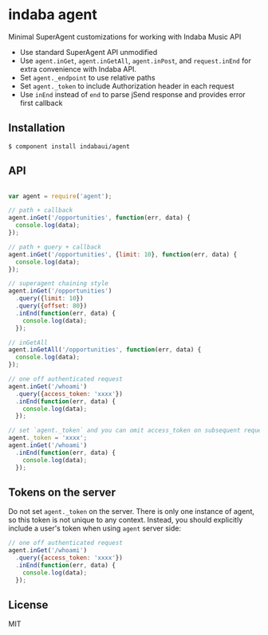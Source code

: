 
# indaba agent

  Minimal SuperAgent customizations for working with Indaba Music API

  * Use standard SuperAgent API unmodified
  * Use `agent.inGet`, `agent.inGetAll`, `agent.inPost`, and `request.inEnd` for extra convenience with Indaba API.
  * Set `agent._endpoint` to use relative paths
  * Set `agent._token` to include Authorization header in each request
  * Use `inEnd` instead of `end` to parse jSend response and provides error first callback

## Installation

    $ component install indabaui/agent

## API

```js

var agent = require('agent');

// path + callback
agent.inGet('/opportunities', function(err, data) {
  console.log(data);
});

// path + query + callback
agent.inGet('/opportunities', {limit: 10}, function(err, data) {
  console.log(data);
});

// superagent chaining style
agent.inGet('/opportunities')
  .query({limit: 10})
  .query({offset: 80})
  .inEnd(function(err, data) {
    console.log(data);
  });

// inGetAll
agent.inGetAll('/opportunities', function(err, data) {
  console.log(data);
});

// one off authenticated request
agent.inGet('/whoami')
  .query({access_token: 'xxxx'})
  .inEnd(function(err, data) {
    console.log(data);
  });

// set `agent._token` and you can omit access_token on subsequent requests
agent._token = 'xxxx';
agent.inGet('/whoami')
  .inEnd(function(err, data) {
    console.log(data);
  });
```
   
## Tokens on the server

Do not set `agent._token` on the server.  There is only one instance of agent, so this token is not unique to any context.
Instead, you should explicitly include a user's token when using `agent` server side:

```js
// one off authenticated request
agent.inGet('/whoami')
  .query({access_token: 'xxxx'})
  .inEnd(function(err, data) {
    console.log(data);
  });
```

## License

  MIT
